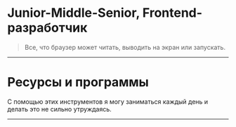 # Junior-Middle-Senior, Frontend-разработчик

> Все, что браузер может читать, выводить на экран  или запускать. 

---

# Ресурсы и программы

С помощью этих инструментов я могу заниматься каждый день и делать это не сильно утруждаясь.

---
